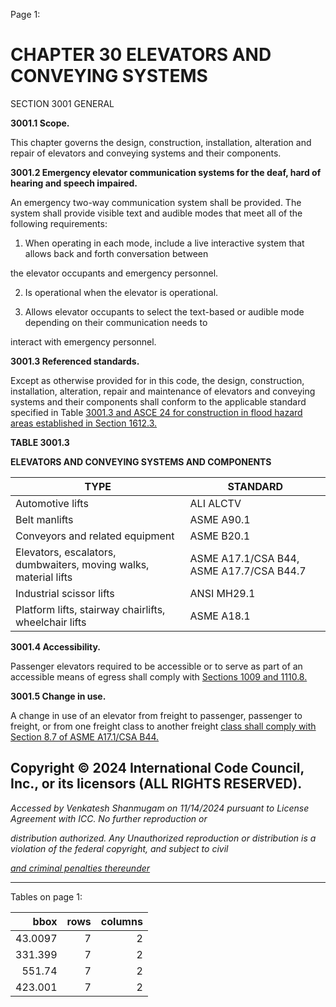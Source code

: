 Page 1:

# CHAPTER 30 ELEVATORS AND CONVEYING SYSTEMS

 SECTION 3001
 GENERAL


**3001.1 Scope.**

This chapter governs the design, construction, installation, alteration and repair of elevators and conveying systems and
their components.

**3001.2 Emergency elevator communication systems for the deaf, hard of hearing and speech impaired.**

An emergency two-way communication system shall be provided. The system shall provide visible text and audible
modes that meet all of the following requirements:

1. When operating in each mode, include a live interactive system that allows back and forth conversation between

the elevator occupants and emergency personnel.

2. Is operational when the elevator is operational.

3. Allows elevator occupants to select the text-based or audible mode depending on their communication needs to

interact with emergency personnel.

**3001.3 Referenced standards.**

Except as otherwise provided for in this code, the design, construction, installation, alteration, repair and maintenance of
elevators and conveying systems and their components shall conform to the applicable standard specified in Table
[3001.3 and ASCE 24 for construction in flood hazard areas established in Section 1612.3.](http://codes.iccsafe.org/#VACC2021P1_Ch35_PromASCE_SEI_RefStd24_14)


**TABLE 3001.3**

**ELEVATORS AND CONVEYING SYSTEMS AND COMPONENTS**

|TYPE|STANDARD|
|---|---|
|Automotive lifts|ALI ALCTV|
|Belt manlifts|ASME A90.1|
|Conveyors and related equipment|ASME B20.1|
|Elevators, escalators, dumbwaiters, moving walks, material lifts|ASME A17.1/CSA B44, ASME A17.7/CSA B44.7|
|Industrial scissor lifts|ANSI MH29.1|
|Platform lifts, stairway chairlifts, wheelchair lifts|ASME A18.1|


**3001.4 Accessibility.**

Passenger elevators required to be accessible or to serve as part of an accessible means of egress shall comply with
[Sections 1009 and 1110.8.](http://codes.iccsafe.org/#VACC2021P1_Ch10_Sec1009)

**3001.5 Change in use.**

A change in use of an elevator from freight to passenger, passenger to freight, or from one freight class to another freight
[class shall comply with Section 8.7 of ASME A17.1/CSA B44.](http://codes.iccsafe.org/#VACC2021P1_Ch35_PromASME_RefStdA17_1_2019_CSA_B44_19)

## Copyright © 2024 International Code Council, Inc., or its licensors (ALL RIGHTS RESERVED).

_Accessed by Venkatesh Shanmugam on 11/14/2024 pursuant to License Agreement with ICC. No further reproduction or_

_distribution authorized. Any Unauthorized reproduction or distribution is a violation of the federal copyright, and subject to civil_

_[and criminal penalties thereunder](http://codes.iccsafe.org/content/VACC2021P1/chapter-30-elevators-and-conveying-systems#VACC2021P1_Ch30_Sec3001)_


-----



Tables on page 1:

|     bbox |   rows |   columns |
|---------:|-------:|----------:|
|  43.0097 |      7 |         2 |
| 331.399  |      7 |         2 |
| 551.74   |      7 |         2 |
| 423.001  |      7 |         2 |

